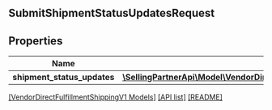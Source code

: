 ## SubmitShipmentStatusUpdatesRequest

## Properties

Name | Type | Description | Notes
------------ | ------------- | ------------- | -------------
**shipment_status_updates** | [**\SellingPartnerApi\Model\VendorDirectFulfillmentShippingV1\ShipmentStatusUpdate[]**](ShipmentStatusUpdate.md) |  | [optional]

[[VendorDirectFulfillmentShippingV1 Models]](../) [[API list]](../../Api) [[README]](../../../README.md)
